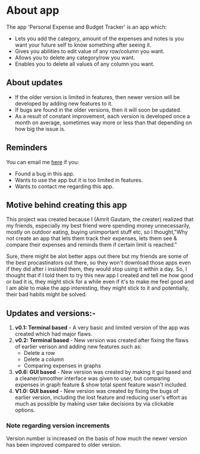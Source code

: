 # About app
The app 'Personal Expense and Budget Tracker' is an app which:
- Lets you add the category, amount of the expenses and notes is you want your future self to know something after seeing it.
- Gives you abilities to edit value of any row/column you want.
- Allows you to delete any category/row you want.
- Enables you to delete all values of any column you want.

## About updates
- If the older version is limited in features, then newer version will be developed by adding new features to it.
- If bugs are found in the older versions, then it will soon be updated.
- As a result of constant improvement, each version is developed once a month on average, sometimes way more or less than that depending on how big the issue is.

## Reminders
You can email me [here](https://mail.google.com/mail/u/0/#inbox) if you:
-  Found a bug in this app.
-  Wants to use the app but it is too limited in features.
-  Wants to contact me regarding this app.

## Motive behind creating this app
This project was created because I (Amrit Gautam, the creater) realized that my friends, especially my best friend were spending money unnecessarily, mostly on outdoor eating, buying unimportant stuff etc, so I thought,"Why not create an app that lets them track their expenses, lets them see & compare their expenses and reminds them if certain limit is reached."

Sure, there might be alot better apps out there but my friends are some of the best procastinators out there, so they won't download those apps even if they did after i insisted them, they would stop using it within a day. So, I thought that if I told them to try this new app I created and tell me how good or bad it is, they might stick for a while even if it's to make me feel good and I am able to make the app interesting, they might stick to it and potentially, their bad habits might be solved.

## Updates and versions:-
1. **v0.1: Terminal based** - A very basic and limited version of the app was created which had major flaws.
2. **v0.2: Terminal based** - New version was created after fixing the flaws of earlier verison and adding new features such as:
   - Delete a row
   - Delete a column
   - Comparing expenses in graphs
3. **v0.6: GUI based** - New version was created by making it gui based and a cleaner/smoother interface was given to user, but comparing expenses in graph feature & show total spent feature wasn't included.
4. **V1.0: GUI bassed** - New version was created by fixing the bugs of earlier version, including the lost feature and reducing user's effort as much as possible by making user take decisions by via clickable options.

### Note regarding version increments
Version number is increased on the basis of how much the newer version has been improved compared to older version.
